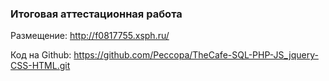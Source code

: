 ### Итоговaя аттестационная работа

Размещение:
http://f0817755.xsph.ru/

Код на Github:
https://github.com/Peccopa/TheCafe-SQL-PHP-JS_jquery-CSS-HTML.git

